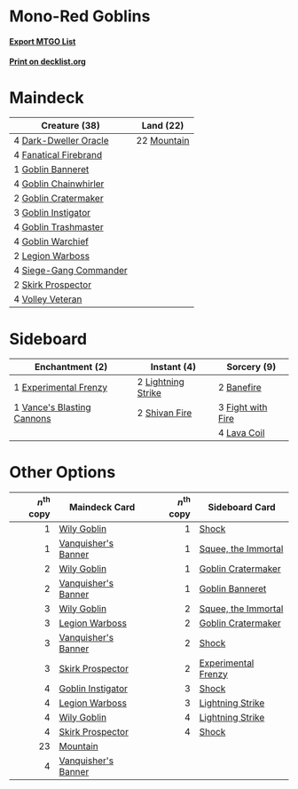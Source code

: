 # Mono-Red Goblins

#### [Export MTGO List](../collection/Mono-Red%20Goblins/Mono-Red%20Goblins.txt)
#### [Print on decklist.org](http://decklist.org/?deckmain=4%09Dark-Dweller%20Oracle%0A4%09Fanatical%20Firebrand%0A1%09Goblin%20Banneret%0A4%09Goblin%20Chainwhirler%0A2%09Goblin%20Cratermaker%0A3%09Goblin%20Instigator%0A4%09Goblin%20Trashmaster%0A4%09Goblin%20Warchief%0A2%09Legion%20Warboss%0A22%09Mountain%0A4%09Siege-Gang%20Commander%0A2%09Skirk%20Prospector%0A4%09Volley%20Veteran&deckside=2%09Banefire%0A1%09Experimental%20Frenzy%0A3%09Fight%20with%20Fire%0A4%09Lava%20Coil%0A2%09Lightning%20Strike%0A2%09Shivan%20Fire%0A1%09Vance's%20Blasting%20Cannons)
# Maindeck

|                                          Creature (38)                                          |                                      Land (22)                                       |
|-------------------------------------------------------------------------------------------------|--------------------------------------------------------------------------------------|
|4 [Dark-Dweller Oracle](http://gatherer.wizards.com/Pages/Card/Details.aspx?multiverseid=447270) |22 [Mountain](http://gatherer.wizards.com/Pages/Card/Details.aspx?multiverseid=439604)|
|4 [Fanatical Firebrand](http://gatherer.wizards.com/Pages/Card/Details.aspx?multiverseid=439758) |                                                                                      |
|1 [Goblin Banneret](http://gatherer.wizards.com/Pages/Card/Details.aspx?multiverseid=452852)     |                                                                                      |
|4 [Goblin Chainwhirler](http://gatherer.wizards.com/Pages/Card/Details.aspx?multiverseid=443017) |                                                                                      |
|2 [Goblin Cratermaker](http://gatherer.wizards.com/Pages/Card/Details.aspx?multiverseid=452853)  |                                                                                      |
|3 [Goblin Instigator](http://gatherer.wizards.com/Pages/Card/Details.aspx?multiverseid=447278)   |                                                                                      |
|4 [Goblin Trashmaster](http://gatherer.wizards.com/Pages/Card/Details.aspx?multiverseid=447280)  |                                                                                      |
|4 [Goblin Warchief](http://gatherer.wizards.com/Pages/Card/Details.aspx?multiverseid=382966)     |                                                                                      |
|2 [Legion Warboss](http://gatherer.wizards.com/Pages/Card/Details.aspx?multiverseid=452859)      |                                                                                      |
|4 [Siege-Gang Commander](http://gatherer.wizards.com/Pages/Card/Details.aspx?multiverseid=413689)|                                                                                      |
|2 [Skirk Prospector](http://gatherer.wizards.com/Pages/Card/Details.aspx?multiverseid=383096)    |                                                                                      |
|4 [Volley Veteran](http://gatherer.wizards.com/Pages/Card/Details.aspx?multiverseid=447304)      |                                                                                      |


# Sideboard

|                                           Enchantment (2)                                           |                                         Instant (4)                                         |                                        Sorcery (9)                                         |
|-----------------------------------------------------------------------------------------------------|---------------------------------------------------------------------------------------------|--------------------------------------------------------------------------------------------|
|1 [Experimental Frenzy](http://gatherer.wizards.com/Pages/Card/Details.aspx?multiverseid=452849)     |2 [Lightning Strike](http://gatherer.wizards.com/Pages/Card/Details.aspx?multiverseid=435303)|2 [Banefire](http://gatherer.wizards.com/Pages/Card/Details.aspx?multiverseid=397676)       |
|1 [Vance's Blasting Cannons](http://gatherer.wizards.com/Pages/Card/Details.aspx?multiverseid=435327)|2 [Shivan Fire](http://gatherer.wizards.com/Pages/Card/Details.aspx?multiverseid=443030)     |3 [Fight with Fire](http://gatherer.wizards.com/Pages/Card/Details.aspx?multiverseid=443007)|
|                                                                                                     |                                                                                             |4 [Lava Coil](http://gatherer.wizards.com/Pages/Card/Details.aspx?multiverseid=452858)      |


# Other Options

|*n*<sup>th</sup> copy|                                        Maindeck Card                                         |*n*<sup>th</sup> copy|                                        Sideboard Card                                        |
|--------------------:|----------------------------------------------------------------------------------------------|--------------------:|----------------------------------------------------------------------------------------------|
|                    1|[Wily Goblin](http://gatherer.wizards.com/Pages/Card/Details.aspx?multiverseid=435329)        |                    1|[Shock](http://gatherer.wizards.com/Pages/Card/Details.aspx?multiverseid=386365)              |
|                    1|[Vanquisher's Banner](http://gatherer.wizards.com/Pages/Card/Details.aspx?multiverseid=435412)|                    1|[Squee, the Immortal](http://gatherer.wizards.com/Pages/Card/Details.aspx?multiverseid=443034)|
|                    2|[Wily Goblin](http://gatherer.wizards.com/Pages/Card/Details.aspx?multiverseid=435329)        |                    1|[Goblin Cratermaker](http://gatherer.wizards.com/Pages/Card/Details.aspx?multiverseid=452853) |
|                    2|[Vanquisher's Banner](http://gatherer.wizards.com/Pages/Card/Details.aspx?multiverseid=435412)|                    1|[Goblin Banneret](http://gatherer.wizards.com/Pages/Card/Details.aspx?multiverseid=452852)    |
|                    3|[Wily Goblin](http://gatherer.wizards.com/Pages/Card/Details.aspx?multiverseid=435329)        |                    2|[Squee, the Immortal](http://gatherer.wizards.com/Pages/Card/Details.aspx?multiverseid=443034)|
|                    3|[Legion Warboss](http://gatherer.wizards.com/Pages/Card/Details.aspx?multiverseid=452859)     |                    2|[Goblin Cratermaker](http://gatherer.wizards.com/Pages/Card/Details.aspx?multiverseid=452853) |
|                    3|[Vanquisher's Banner](http://gatherer.wizards.com/Pages/Card/Details.aspx?multiverseid=435412)|                    2|[Shock](http://gatherer.wizards.com/Pages/Card/Details.aspx?multiverseid=386365)              |
|                    3|[Skirk Prospector](http://gatherer.wizards.com/Pages/Card/Details.aspx?multiverseid=383096)   |                    2|[Experimental Frenzy](http://gatherer.wizards.com/Pages/Card/Details.aspx?multiverseid=452849)|
|                    4|[Goblin Instigator](http://gatherer.wizards.com/Pages/Card/Details.aspx?multiverseid=447278)  |                    3|[Shock](http://gatherer.wizards.com/Pages/Card/Details.aspx?multiverseid=386365)              |
|                    4|[Legion Warboss](http://gatherer.wizards.com/Pages/Card/Details.aspx?multiverseid=452859)     |                    3|[Lightning Strike](http://gatherer.wizards.com/Pages/Card/Details.aspx?multiverseid=435303)   |
|                    4|[Wily Goblin](http://gatherer.wizards.com/Pages/Card/Details.aspx?multiverseid=435329)        |                    4|[Lightning Strike](http://gatherer.wizards.com/Pages/Card/Details.aspx?multiverseid=435303)   |
|                    4|[Skirk Prospector](http://gatherer.wizards.com/Pages/Card/Details.aspx?multiverseid=383096)   |                    4|[Shock](http://gatherer.wizards.com/Pages/Card/Details.aspx?multiverseid=386365)              |
|                   23|[Mountain](http://gatherer.wizards.com/Pages/Card/Details.aspx?multiverseid=439604)           |                     |                                                                                              |
|                    4|[Vanquisher's Banner](http://gatherer.wizards.com/Pages/Card/Details.aspx?multiverseid=435412)|                     |                                                                                              |


